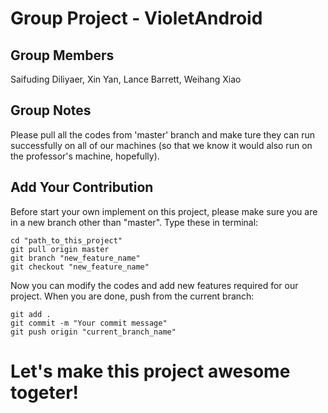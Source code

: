 # Group Project - VioletAndroid

## Group Members
Saifuding Diliyaer, Xin Yan, Lance Barrett, Weihang Xiao

## Group Notes
Please pull all the codes from 'master' branch and make ture they can run successfully on all of our machines (so that we know it would also run on the professor's machine, hopefully). 

## Add Your Contribution
Before start your own implement on this project, please make sure you are in a new branch other than "master". Type these in terminal:
```
cd "path_to_this_project"
git pull origin master
git branch "new_feature_name"
git checkout "new_feature_name"
```
Now you can modify the codes and add new features required for our project. When you are done, push from the current branch:
```
git add .
git commit -m "Your commit message"
git push origin "current_branch_name"
```
# Let's make this project awesome togeter! 

